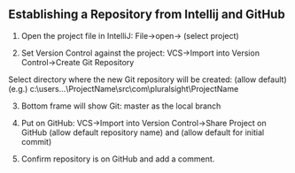 

## Establishing a Repository from Intellij and GitHub 

1.  Open the project file in IntelliJ:  File->open-> (select project)
   
2.  Set Version Control against the project:  VCS->Import into Version Control->Create Git Repository 
    
Select directory where the new Git repository will be created:  (allow default) 
(e.g.) c:\users\...\ProjectName\src\com\pluralsight\ProjectName
    
3.  Bottom frame will show Git: master as the local branch

4.  Put on GitHub:  VCS->Import into Version Control->Share Project on GitHub (allow default repository name) and (allow default for initial commit)

5.  Confirm repository is on GitHub and add a comment.




   






